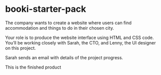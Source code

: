# booki-starter-pack
The company wants to create a website where users can find accommodation and things to do in their chosen city.

Your role is to produce the website interface using HTML and CSS code. You’ll be working closely with Sarah, the CTO, and Lenny, the UI designer on this project. 

Sarah sends an email with details of the project progress.

This is the finished product
 
